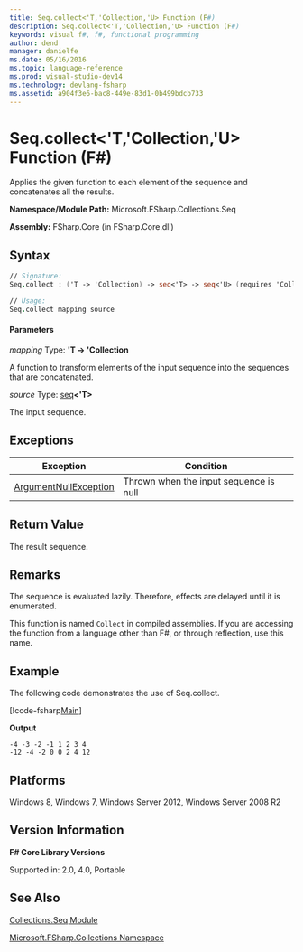 ```yaml
---
title: Seq.collect<'T,'Collection,'U> Function (F#)
description: Seq.collect<'T,'Collection,'U> Function (F#)
keywords: visual f#, f#, functional programming
author: dend
manager: danielfe
ms.date: 05/16/2016
ms.topic: language-reference
ms.prod: visual-studio-dev14
ms.technology: devlang-fsharp
ms.assetid: a904f3e6-bac8-449e-83d1-0b499bdcb733
---
```


# Seq.collect<'T,'Collection,'U> Function (F#)

Applies the given function to each element of the sequence and concatenates all the results.

**Namespace/Module Path:** Microsoft.FSharp.Collections.Seq

**Assembly:** FSharp.Core (in FSharp.Core.dll)


## Syntax

```fsharp
// Signature:
Seq.collect : ('T -> 'Collection) -> seq<'T> -> seq<'U> (requires 'Collection :> seq<'U>)

// Usage:
Seq.collect mapping source
```

#### Parameters
*mapping*
Type: **'T -&gt; 'Collection**


A function to transform elements of the input sequence into the sequences that are concatenated.


*source*
Type: [seq](https://msdn.microsoft.com/library/2f0c87c6-8a0d-4d33-92a6-10d1d037ce75)**&lt;'T&gt;**


The input sequence.

## Exceptions
|Exception|Condition|
|----|----|
|[ArgumentNullException](https://msdn.microsoft.com/library/system.argumentnullexception.aspx)|Thrown when the input sequence is null|

## Return Value

The result sequence.

## Remarks
The sequence is evaluated lazily. Therefore, effects are delayed until it is enumerated.

This function is named `Collect` in compiled assemblies. If you are accessing the function from a language other than F#, or through reflection, use this name.

## Example
The following code demonstrates the use of Seq.collect.

[!code-fsharp[Main](~/samples/snippets/fsharp/fssequences/snippet28.fs)]

**Output**

```
-4 -3 -2 -1 1 2 3 4
-12 -4 -2 0 0 2 4 12
```

## Platforms
Windows 8, Windows 7, Windows Server 2012, Windows Server 2008 R2


## Version Information
**F# Core Library Versions**

Supported in: 2.0, 4.0, Portable

## See Also
[Collections.Seq Module](Collections.Seq-Module-%5BFSharp%5D.md)

[Microsoft.FSharp.Collections Namespace](Microsoft.FSharp.Collections-Namespace.md)
